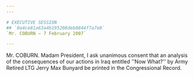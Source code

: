 ```yaml
---
---

# EXECUTIVE SESSION
## `0a4ce81a63a4b195208deb0844f7a7e8`
`Mr. COBURN — 7 February 2007`

---
```



Mr. COBURN. Madam President, I ask unanimous consent that an analysis 
of the consequences of our actions in Iraq entitled ''Now What?'' by 
Army Retired LTG Jerry Max Bunyard be printed in the Congressional 
Record.